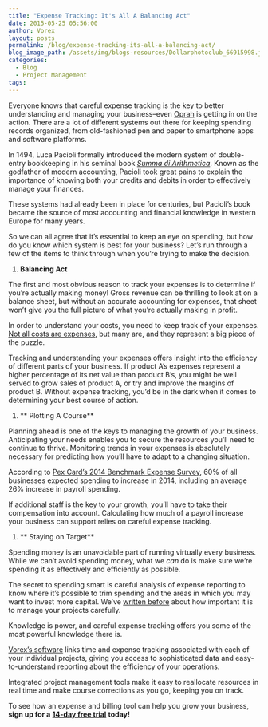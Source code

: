 ```yaml
---
title: "Expense Tracking: It's All A Balancing Act"
date: 2015-05-25 05:56:00
author: Vorex
layout: posts
permalink: /blog/expense-tracking-its-all-a-balancing-act/
blog_image_path: /assets/img/blogs-resources/Dollarphotoclub_66915998.jpg
categories:
  - Blog
  - Project Management
tags:  
---
```



Everyone knows that careful expense tracking is the key to better understanding and managing your business–even [Oprah](http://www.oprah.com/money/Track-Your-Spending) is getting in on the action. There are a lot of different systems out there for keeping spending records organized, from old-fashioned pen and paper to smartphone apps and software platforms.

In 1494, Luca Pacioli formally introduced the modern system of double-entry bookkeeping in his seminal book [*Summa di Arithmetica*](http://en.wikipedia.org/wiki/Summa_de_arithmetica). Known as the godfather of modern accounting, Pacioli took great pains to explain the importance of knowing both your credits and debits in order to effectively manage your finances.

These systems had already been in place for centuries, but Pacioli’s book became the source of most accounting and financial knowledge in western Europe for many years.

So we can all agree that it’s essential to keep an eye on spending, but how do you know which system is best for your business? Let’s run through a few of the items to think through when you’re trying to make the decision.

1. **Balancing Act**

The first and most obvious reason to track your expenses is to determine if you’re actually making money! Gross revenue can be thrilling to look at on a balance sheet, but without an accurate accounting for expenses, that sheet won’t give you the full picture of what you’re actually making in profit.

In order to understand your costs, you need to keep track of your expenses. [Not all costs are expenses](http://www.accountingcoach.com/blog/cost-expense), but many are, and they represent a big piece of the puzzle.

Tracking and understanding your expenses offers insight into the efficiency of different parts of your business. If product A’s expenses represent a higher percentage of its net value than product B’s, you might be well served to grow sales of product A, or try and improve the margins of product B. Without expense tracking, you’d be in the dark when it comes to determining your best course of action.

1. \*\* Plotting A Course\*\*

Planning ahead is one of the keys to managing the growth of your business. Anticipating your needs enables you to secure the resources you’ll need to continue to thrive. Monitoring trends in your expenses is absolutely necessary for predicting how you’ll have to adapt to a changing situation.

According to [Pex Card’s 2014 Benchmark Expense Survey](http://www.pexcard.com/pdf/PEX%20Card%20SMB%20Benchmark%20Expense%20Survey%202014.pdf), 60% of all businesses expected spending to increase in 2014, including an average 26% increase in payroll spending.

If additional staff is the key to your growth, you’ll have to take their compensation into account. Calculating how much of a payroll increase your business can support relies on careful expense tracking.

1. \*\* Staying on Target\*\*

Spending money is an unavoidable part of running virtually every business. While we can’t avoid spending money, what we *can* do is make sure we’re spending it as effectively and efficiently as possible.

The secret to spending smart is careful analysis of expense reporting to know where it’s possible to trim spending and the areas in which you may want to invest more capital. We’ve [written before](http://www.vorex.com/growth-versus-maintenance/) about how important it is to manage your projects carefully.

Knowledge is power, and careful expense tracking offers you some of the most powerful knowledge there is.

[Vorex’s software](http://www.vorex.com/product/) links time and expense tracking associated with each of your individual projects, giving you access to sophisticated data and easy-to-understand reporting about the efficiency of your operations.

Integrated project management tools make it easy to reallocate resources in real time and make course corrections as you go, keeping you on track.

To see how an expense and billing tool can help you grow your business, **sign up for a** [**14-day free trial**](http://www.vorex.com/free-trial/) **today!**
